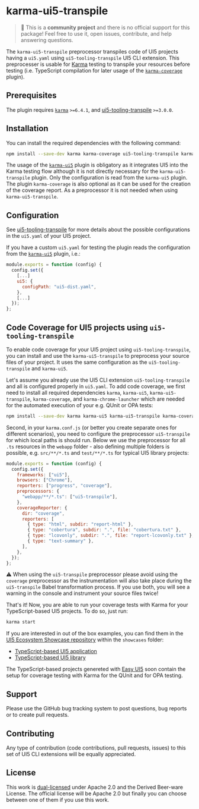 # karma-ui5-transpile

> :wave: This is a **community project** and there is no official support for this package! Feel free to use it, open issues, contribute, and help answering questions.

The `karma-ui5-transpile` preprocessor transpiles code of UI5 projects having a `ui5.yaml` using `ui5-tooling-transpile` UI5 CLI extension. This preprocesser is usable for [Karma](https://karma-runner.github.io/) testing to transpile your resources before testing (i.e. TypeScript compilation for later usage of the [`karma-coverage`](https://www.npmjs.com/package/karma-coverage) plugin).

## Prerequisites

The plugin requires [`karma`](https://www.npmjs.com/package/karma) `>=6.4.1`, and [ui5-tooling-transpile](https://www.npmjs.com/package/ui5-tooling-transpile) `>=3.0.0`.

## Installation

You can install the required dependencies with the following command:

```sh
npm install --save-dev karma karma-coverage ui5-tooling-transpile karma-ui5 karma-ui5-transpile
```

The usage of the [`karma-ui5`](https://www.npmjs.com/package/karma-ui5) plugin is obligatory as it integrates UI5 into the Karma testing flow although it is not directly necessary for the `karma-ui5-transpile` plugin. Only the configuration is read from the `karma-ui5` plugin. The plugin `karma-coverage` is also optional as it can be used for the creation of the coverage report. As a preprocessor it is not needed when using `karma-ui5-transpile`.

## Configuration

See [ui5-tooling-transpile](https://www.npmjs.com/package/ui5-tooling-transpile) for more details about the possible configurations in the `ui5.yaml` of your UI5 project.

If you have a custom `ui5.yaml` for testing the plugin reads the configuration from the [`karma-ui5`](https://www.npmjs.com/package/karma-ui5) plugin, i.e.:

```js
module.exports = function (config) {
  config.set({
    [...]
    ui5: {
      configPath: "ui5-dist.yaml",
    },
    [...]
  });
};
```

## Code Coverage for UI5 projects using `ui5-tooling-transpile`

To enable code coverage for your UI5 project using `ui5-tooling-transpile`, you can install and use the `karma-ui5-transpile` to preprocess your source files of your project. It uses the same configuration as the `ui5-tooling-transpile` and `karma-ui5`.

Let's assume you already use the UI5 CLI extension `ui5-tooling-transpile` and all is configured properly in `ui5.yaml`. To add code coverage, we first need to install all required dependencies `karma`, `karma-ui5`, `karma-ui5-transpile`, `karma-coverage`, and `karma-chrome-launcher` which are needed for the automated execution of your e.g. QUnit or OPA tests:

```sh
npm install --save-dev karma karma-ui5 karma-ui5-transpile karma-coverage karma-chrome-launcher
```

Second, in your `karma.conf.js` (or better you create separate ones for different scenarios), you need to configure the preprocessor `ui5-transpile` for which local paths is should run. Below we use the preprocessor for all `.ts` resources in the `webapp` folder - also defining multiple folders is possible, e.g. `src/**/*.ts` and `test/**/*.ts` for typical UI5 library projects:

```js
module.exports = function (config) {
  config.set({
    frameworks: ["ui5"],
    browsers: ["Chrome"],
    reporters: ["progress", "coverage"],
    preprocessors: {
      "webapp/**/*.ts": ["ui5-transpile"],
    },
    coverageReporter: {
      dir: "coverage",
      reporters: [
        { type: "html", subdir: "report-html" },
        { type: "cobertura", subdir: ".", file: "cobertura.txt" },
        { type: "lcovonly", subdir: ".", file: "report-lcovonly.txt" },
        { type: "text-summary" },
      ],
    },
  });
};
```

:warning: When using the `ui5-transpile` preprocessor please avoid using the `coverage` preprocessor as the instrumentation will also take place during the `ui5-transpile` Babel transformation process. If you use both, you will see a warning in the console and instrument your source files twice!

That's it! Now, you are able to run your coverage tests with Karma for your TypeScript-based UI5 projects. To do so, just run:

```sh
karma start
```

If you are interested in out of the box examples, you can find them in the [UI5 Ecosystem Showcase repository](https://github.com/ui5-community/ui5-ecosystem-showcase/) within the `showcases` folder:

* [TypeScript-based UI5 application](https://github.com/ui5-community/ui5-ecosystem-showcase/tree/main/showcases/ui5-tsapp)
* [TypeScript-based UI5 library](https://github.com/ui5-community/ui5-ecosystem-showcase/tree/main/showcases/ui5-tslib)

The TypeScript-based projects genereted with [Easy UI5](https://www.npmjs.com/package/generator-easy-ui5) soon contain the setup for coverage testing with Karma for the QUnit and for OPA testing.

## Support

Please use the GitHub bug tracking system to post questions, bug reports or to create pull requests.

## Contributing

Any type of contribution (code contributions, pull requests, issues) to this set of UI5 CLI extensions will be equally appreciated.

## License

This work is [dual-licensed](../../LICENSE) under Apache 2.0 and the Derived Beer-ware License. The official license will be Apache 2.0 but finally you can choose between one of them if you use this work.
